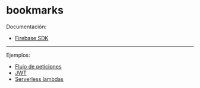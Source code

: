 # bookmarks

Documentación:

- [Firebase SDK](https://pkg.go.dev/firebase.google.com/go)

---

Ejemplos:

- [Flujo de peticiones](https://golang.ch/a-rest-graphql-api-framework-for-golang-with-openapi-3/)
- [JWT](https://thedevelopercafe.com/articles/jwt-with-go-52d6bbcaa2bf)
- [Serverless lambdas](https://rtoch.com/posts/serverless-golang-with-lambda-and-dynamo/)

